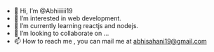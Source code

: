 - 👋 Hi, I’m @Abhiiiiii19
- 👀 I’m interested in web development.
- 🌱 I’m currently learning reactjs and nodejs.
- 💞️ I’m looking to collaborate on ...
- 📫 How to reach me , you can mail me at abhisahani19@gmail.com

<!---
Abhiiiiii19/Abhiiiiii19 is a ✨ special ✨ repository because its `README.md` (this file) appears on your GitHub profile.
You can click the Preview link to take a look at your changes.
--->
